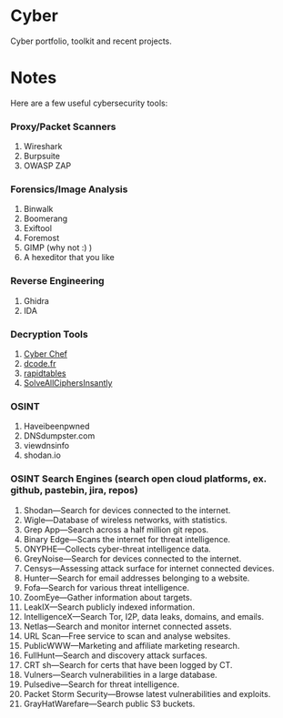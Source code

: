 # Cyber
Cyber portfolio, toolkit and recent projects.


# Notes

Here are a few useful cybersecurity tools:

### Proxy/Packet Scanners

1. Wireshark
2. Burpsuite
3. OWASP ZAP

### Forensics/Image Analysis

1. Binwalk
2. Boomerang
3. Exiftool
4. Foremost
5. GIMP (why not :) )
6. A hexeditor that you like

### Reverse Engineering

1. Ghidra
2. IDA

### Decryption Tools

1. [Cyber Chef](https://gchq.github.io/CyberChef/)
2. [dcode.fr](https://www.dcode.fr/caesar-cipher)
3. [rapidtables](https://www.rapidtables.com/convert/number/decimal-to-hex.html)
4. [SolveAllCiphersInsantly](The_fact_that_you_click_links_without_reading_where_they_go_is_pretty_silly)

### OSINT

1. Haveibeenpwned
2. DNSdumpster.com
3. viewdnsinfo
4. shodan.io

### OSINT Search Engines (search open cloud platforms, ex. github, pastebin, jira, repos)

1. Shodan—Search for devices connected to the internet.
2. Wigle—Database of wireless networks, with statistics.
3. Grep App—Search across a half million git repos.
4. Binary Edge—Scans the internet for threat intelligence.
5. ONYPHE—Collects cyber-threat intelligence data.
6. GreyNoise—Search for devices connected to the internet.
7. Censys—Assessing attack surface for internet connected devices.
8. Hunter—Search for email addresses belonging to a website.
9. Fofa—Search for various threat intelligence.
10. ZoomEye—Gather information about targets.
11. LeakIX—Search publicly indexed information.
12. IntelligenceX—Search Tor, I2P, data leaks, domains, and emails.
13. Netlas—Search and monitor internet connected assets.
14. URL Scan—Free service to scan and analyse websites.
15. PublicWWW—Marketing and affiliate marketing research.
16. FullHunt—Search and discovery attack surfaces.
17. CRT sh—Search for certs that have been logged by CT.
18. Vulners—Search vulnerabilities in a large database.
19. Pulsedive—Search for threat intelligence.
20. Packet Storm Security—Browse latest vulnerabilities and exploits.
21. GrayHatWarefare—Search public S3 buckets.
